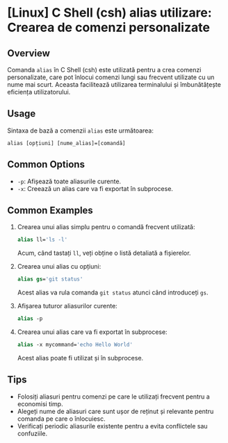 # [Linux] C Shell (csh) alias utilizare: Crearea de comenzi personalizate

## Overview
Comanda `alias` în C Shell (csh) este utilizată pentru a crea comenzi personalizate, care pot înlocui comenzi lungi sau frecvent utilizate cu un nume mai scurt. Aceasta facilitează utilizarea terminalului și îmbunătățește eficiența utilizatorului.

## Usage
Sintaxa de bază a comenzii `alias` este următoarea:

```
alias [opțiuni] [nume_alias]=[comandă]
```

## Common Options
- `-p`: Afișează toate aliasurile curente.
- `-x`: Creează un alias care va fi exportat în subprocese.

## Common Examples
1. Crearea unui alias simplu pentru o comandă frecvent utilizată:
   ```csh
   alias ll='ls -l'
   ```
   Acum, când tastați `ll`, veți obține o listă detaliată a fișierelor.

2. Crearea unui alias cu opțiuni:
   ```csh
   alias gs='git status'
   ```
   Acest alias va rula comanda `git status` atunci când introduceți `gs`.

3. Afișarea tuturor aliasurilor curente:
   ```csh
   alias -p
   ```

4. Crearea unui alias care va fi exportat în subprocese:
   ```csh
   alias -x mycommand='echo Hello World'
   ```
   Acest alias poate fi utilizat și în subprocese.

## Tips
- Folosiți aliasuri pentru comenzi pe care le utilizați frecvent pentru a economisi timp.
- Alegeți nume de aliasuri care sunt ușor de reținut și relevante pentru comanda pe care o înlocuiesc.
- Verificați periodic aliasurile existente pentru a evita conflictele sau confuziile.